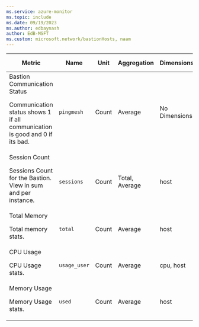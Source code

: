 ```yaml
---
ms.service: azure-monitor
ms.topic: include
ms.date: 09/19/2023
ms.author: edbaynash
author: EdB-MSFT
ms.custom: microsoft.network/bastionHosts, naam
---
```

  
  
|Metric|Name|Unit|Aggregation|Dimensions|Time Grains|DS Export|
|---|---|---|---|---|---|---|
|Bastion Communication Status<p><p>Communication status shows 1 if all communication is good and 0 if its bad. |`pingmesh` |Count |Average |No Dimensions|PT1M |No|
|Session Count<p><p>Sessions Count for the Bastion. View in sum and per instance. |`sessions` |Count |Total, Average |host|PT5M, PT15M |No|
|Total Memory<p><p>Total memory stats. |`total` |Count |Average |host|PT1M |Yes|
|CPU Usage<p><p>CPU Usage stats. |`usage_user` |Count |Average |cpu, host|PT1M |No|
|Memory Usage<p><p>Memory Usage stats. |`used` |Count |Average |host|PT1M |Yes|